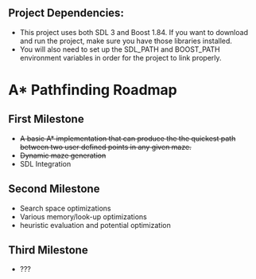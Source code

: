 
## Project Dependencies: 
- This project uses both SDL 3 and Boost 1.84. If you want to download and run the project, make sure you have those libraries installed.
- You will also need to set up the SDL_PATH and BOOST_PATH environment variables in order for the project to link properly. 

# A* Pathfinding Roadmap

## First Milestone
- ~~A basic A* implementation that can produce the the quickest path between 
  two user defined points in any given maze.~~
- ~~Dynamic maze generation~~
- SDL Integration

## Second Milestone
- Search space optimizations
- Various memory/look-up optimizations
- heuristic evaluation and potential optimization 

## Third Milestone
- ??? 
